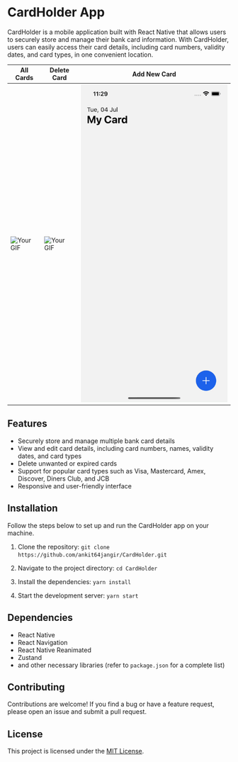 # CardHolder App

CardHolder is a mobile application built with React Native that allows users to securely store and manage their bank card information. With CardHolder, users can easily access their card details, including card numbers, validity dates, and card types, in one convenient location.


| All Cards | Delete Card | Add New Card |
|---------|---------|---------|
|  <img src="https://github.com/ankit64jangir/CardHolder/blob/main/assets/gif/Simulator%20Screen%20Recording%20-%20iPhone%2014%20-%202023-07-05%20at%2023.14.36.gif?raw=true" alt="Your GIF" style="width: 100%;"> | <img src="https://github.com/ankit64jangir/CardHolder/blob/main/assets/gif/Simulator%20Screen%20Recording%20-%20iPhone%2014%20-%202023-07-05%20at%2023.15.36.gif?raw=true" alt="Your GIF" style="width: 100%;"> | <img src="https://github.com/ankit64jangir/CardHolder/blob/main/assets/gif/Simulator%20Screen%20Recording%20-%20iPhone%2014%20-%202023-07-04%20at%2023.30.13.gif?raw=true" alt="Your GIF" style="width: 100%;"> |


## Features

- Securely store and manage multiple bank card details
- View and edit card details, including card numbers, names, validity dates, and card types
- Delete unwanted or expired cards
- Support for popular card types such as Visa, Mastercard, Amex, Discover, Diners Club, and JCB
- Responsive and user-friendly interface

## Installation

Follow the steps below to set up and run the CardHolder app on your machine.

1. Clone the repository:
   `git clone https://github.com/ankit64jangir/CardHolder.git`

2. Navigate to the project directory:
   `cd CardHolder`

3. Install the dependencies:
   `yarn install`

4. Start the development server:
   `yarn start`

## Dependencies

- React Native
- React Navigation
- React Native Reanimated
- Zustand
- and other necessary libraries (refer to `package.json` for a complete list)

## Contributing

Contributions are welcome! If you find a bug or have a feature request, please open an issue and submit a pull request.

## License

This project is licensed under the [MIT License](LICENSE).
